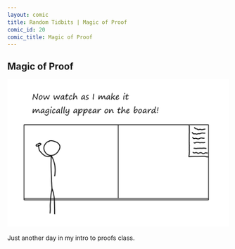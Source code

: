 ```yaml
---
layout: comic
title: Random Tidbits | Magic of Proof
comic_id: 20
comic_title: Magic of Proof
---
```


## Magic of Proof

<img id="img20" src="/assets/images/20.png">

Just another day in my intro to proofs class.
